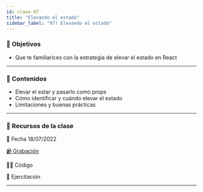 ```yaml
---
id: clase-97
title: "Elevando el estado"
sidebar_label: "97) Elevando el estado"
---
```


### 🏁 Objetivos

- Que te familiarices con la estrategia de elevar el estado en React

---

### 📝 Contenidos

- Elevar el estar y pasarlo como props
- Cómo identificar y cuándo elevar el estado
- Limitaciones y buenas prácticas

---

### 🚀 Recursos de la clase

📆 Fecha 18/07/2022

[📹 Grabación](https://us02web.zoom.us/rec/share/7gyCjzq9xFP9Wmk3_VaEeQ8Vi-EWypCwYAxL3MiE7-O8pBAZBkAymJuB9eRguqmK.kPplcP__OFc9tklt?startTime=1658181897000)

👩‍💻 Código

💪 Ejercitación

---

